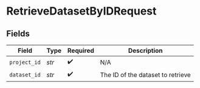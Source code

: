 # RetrieveDatasetByIDRequest


## Fields

| Field                             | Type                              | Required                          | Description                       |
| --------------------------------- | --------------------------------- | --------------------------------- | --------------------------------- |
| `project_id`                      | *str*                             | :heavy_check_mark:                | N/A                               |
| `dataset_id`                      | *str*                             | :heavy_check_mark:                | The ID of the dataset to retrieve |